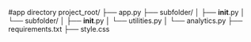 #app directory
project_root/
├── app.py
├── subfolder/
│   ├── __init__.py
│   └── subfolder/
│       ├── __init__.py
│       └── utilities.py
│       └── analytics.py
├── requirements.txt
├── style.css
